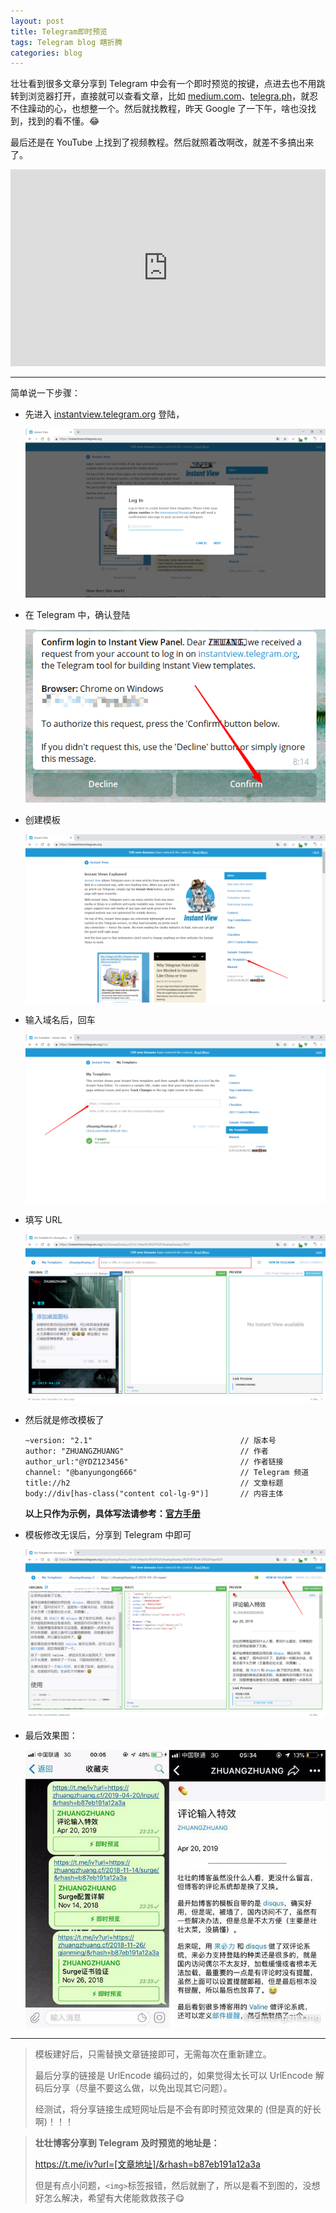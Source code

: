 ```yaml
---
layout: post
title: Telegram即时预览
tags: Telegram blog 瞎折腾
categories: blog
---
```


壮壮看到很多文章分享到 Telegram 中会有一个即时预览的按键，点进去也不用跳转到浏览器打开，直接就可以查看文章，比如 [medium.com](https://instantview.telegram.org/samples/medium.com/)、[telegra.ph](https://instantview.telegram.org/samples/telegra.ph/)，就忍不住躁动的心，也想整一个。然后就找教程，昨天 Google 了一下午，啥也没找到，找到的看不懂。😂

<!-- more -->

最后还是在 YouTube 上找到了视频教程。然后就照着改啊改，就差不多搞出来了。

<iframe width="100%" height="315" src="https://www.youtube.com/embed/Iy3txWmkRh0" frameborder="0" allow="accelerometer; autoplay; encrypted-media; gyroscope; picture-in-picture" allowfullscreen></iframe>



---

简单说一下步骤：

+ 先进入 [instantview.telegram.org](https://instantview.telegram.org/) 登陆，

  ![](https://raw.githubusercontent.com/ydzydzydz/blogphoto/master/instant-view/1.png)

+ 在 Telegram 中，确认登陆

  ![](https://raw.githubusercontent.com/ydzydzydz/blogphoto/master/instant-view/2.png)

+ 创建模板

  ![](https://raw.githubusercontent.com/ydzydzydz/blogphoto/master/instant-view/3.png)

+ 输入域名后，回车

  ![](https://raw.githubusercontent.com/ydzydzydz/blogphoto/master/instant-view/4.png)

+ 填写 URL

  ![](https://raw.githubusercontent.com/ydzydzydz/blogphoto/master/instant-view/5.png)

+ 然后就是修改模板了

  ```
  ~version: "2.1"                                 // 版本号     
  author: "ZHUANGZHUANG"                          // 作者
  author_url:"@YDZ123456"                         // 作者链接
  channel: "@banyungong666"                       // Telegram 频道
  title://h2                                      // 文章标题
  body://div[has-class("content col-lg-9")]       // 内容主体
  ```

  **以上只作为示例，具体写法请参考：[官方手册](https://instantview.telegram.org/docs)**

+ 模板修改无误后，分享到 Telegram 中即可

  ![](https://raw.githubusercontent.com/ydzydzydz/blogphoto/master/instant-view/6.png)

+ 最后效果图：

  ![](https://raw.githubusercontent.com/ydzydzydz/blogphoto/master/instant-view/7.png)
  
---

> 模板建好后，只需替换文章链接即可，无需每次在重新建立。
>
> 最后分享的链接是 UrlEncode 编码过的，如果觉得太长可以 UrlEncode 解码后分享（尽量不要这么做，以免出现其它问题）。
>
> 经测试，将分享链接生成短网址后是不会有即时预览效果的 (但是真的好长啊)！！！	

> **壮壮博客分享到 Telegram 及时预览的地址是：**
>
> https://t.me/iv?url=[文章地址]/&rhash=b87eb191a12a3a
>
> 但是有点小问题，`<img>`标签报错，然后就删了，所以是看不到图的，没想好怎么解决，希望有大佬能救救孩子😋



